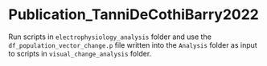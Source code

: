 # Publication_TanniDeCothiBarry2022

Run scripts in `electrophysiology_analysis` folder and use the `df_population_vector_change.p` file written into the `Analysis` folder as input to scripts in `visual_change_analysis` folder.
